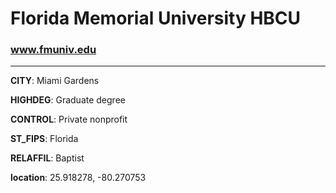 # Florida Memorial University HBCU
### www.fmuniv.edu
---
**CITY**: Miami Gardens

**HIGHDEG**: Graduate degree

**CONTROL**: Private nonprofit

**ST_FIPS**: Florida

**RELAFFIL**: Baptist

**location**: 25.918278, -80.270753